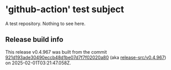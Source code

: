# 'github-action' test subject

A test repository. Nothing to see here.


## Release build info

This release v0.4.967 was built from the commit [921d193ade30490eccb48d1be07d7f7f02020a80](https://github.com/kattecon/gh-release-test-ga/tree/921d193ade30490eccb48d1be07d7f7f02020a80) (aka [release-src/v0.4.967](https://github.com/kattecon/gh-release-test-ga/tree/release-src/v0.4.967)) on 2025-02-01T03:21:47.058Z.
        